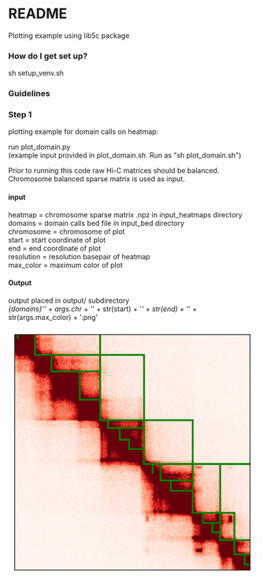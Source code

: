 # README #

Plotting example using lib5c package

### How do I get set up? ###

sh setup_venv.sh

### Guidelines ###

### Step 1 ###
plotting example for domain calls on heatmap:

run plot_domain.py    
(example input provided in plot_domain.sh. Run as "sh plot_domain.sh")    

Prior to running this code raw Hi-C matrices should be balanced. Chromosome balanced sparse matrix is
used as input.   

#### input ####

heatmap = chromosome sparse matrix .npz in input_heatmaps directory     
domains = domain calls bed file in input_bed directory     
chromosome = chromosome of plot      
start = start coordinate of plot     
end = end coordinate of plot      
resolution = resolution basepair of heatmap   
max_color = maximum color of plot     

#### Output ####
output placed in output/ subdirectory    
*{domains}*'_' + args.chr  + '_' + str(start)  + '_' + str(end) + '_' +  str(args.max_color) + '.png'


![Scheme](output/plots_domain_calls_example_chr21_chr21_30000000_33000000_100.0.png)

